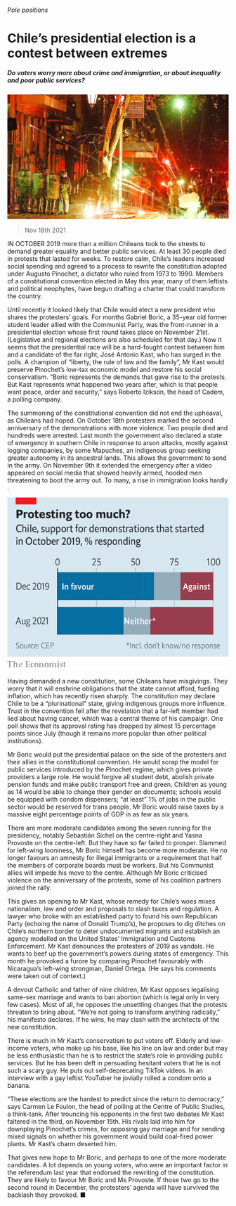 ###### Pole positions

# Chile’s presidential election is a contest between extremes 

##### Do voters worry more about crime and immigration, or about inequality and poor public services? 

![image](images/20211120_AMP002_0.jpg) 

> Nov 18th 2021 

IN OCTOBER 2019 more than a million Chileans took to the streets to demand greater equality and better public services. At least 30 people died in protests that lasted for weeks. To restore calm, Chile’s leaders increased social spending and agreed to a process to rewrite the constitution adopted under Augusto Pinochet, a dictator who ruled from 1973 to 1990. Members of a constitutional convention elected in May this year, many of them leftists and political neophytes, have begun drafting a charter that could transform the country.

Until recently it looked likely that Chile would elect a new president who shares the protesters’ goals. For months Gabriel Boric, a 35-year old former student leader allied with the Communist Party, was the front-runner in a presidential election whose first round takes place on November 21st. (Legislative and regional elections are also scheduled for that day.) Now it seems that the presidential race will be a hard-fought contest between him and a candidate of the far right, José Antonio Kast, who has surged in the polls. A champion of “liberty, the rule of law and the family”, Mr Kast would preserve Pinochet’s low-tax economic model and restore his social conservatism. “Boric represents the demands that gave rise to the protests. But Kast represents what happened two years after, which is that people want peace, order and security,” says Roberto Izikson, the head of Cadem, a polling company.


The summoning of the constitutional convention did not end the upheaval, as Chileans had hoped. On October 18th protesters marked the second anniversary of the demonstrations with more violence. Two people died and hundreds were arrested. Last month the government also declared a state of emergency in southern Chile in response to arson attacks, mostly against logging companies, by some Mapuches, an indigenous group seeking greater autonomy in its ancestral lands. This allows the government to send in the army. On November 9th it extended the emergency after a video appeared on social media that showed heavily armed, hooded men threatening to boot the army out. To many, a rise in immigration looks hardly .

![image](images/20211120_amc202.png) 


Having demanded a new constitution, some Chileans have misgivings. They worry that it will enshrine obligations that the state cannot afford, fuelling inflation, which has recently risen sharply. The constitution may declare Chile to be a “plurinational” state, giving indigenous groups more influence. Trust in the convention fell after the revelation that a far-left member had lied about having cancer, which was a central theme of his campaign. One poll shows that its approval rating has dropped by almost 15 percentage points since July (though it remains more popular than other political institutions).

Mr Boric would put the presidential palace on the side of the protesters and their allies in the constitutional convention. He would scrap the model for public services introduced by the Pinochet regime, which gives private providers a large role. He would forgive all student debt, abolish private pension funds and make public transport free and green. Children as young as 14 would be able to change their gender on documents; schools would be equipped with condom dispensers; “at least” 1% of jobs in the public sector would be reserved for trans people. Mr Boric would raise taxes by a massive eight percentage points of GDP in as few as six years.

There are more moderate candidates among the seven running for the presidency, notably Sebastián Sichel on the centre-right and Yasna Provoste on the centre-left. But they have so far failed to prosper. Slammed for left-wing looniness, Mr Boric himself has become more moderate. He no longer favours an amnesty for illegal immigrants or a requirement that half the members of corporate boards must be workers. But his Communist allies will impede his move to the centre. Although Mr Boric criticised violence on the anniversary of the protests, some of his coalition partners joined the rally.

This gives an opening to Mr Kast, whose remedy for Chile’s woes mixes nationalism, law and order and proposals to slash taxes and regulation. A lawyer who broke with an established party to found his own Republican Party (echoing the name of Donald Trump’s), he proposes to dig ditches on Chile’s northern border to deter undocumented migrants and establish an agency modelled on the United States’ Immigration and Customs Enforcement. Mr Kast denounces the protesters of 2019 as vandals. He wants to beef up the government’s powers during states of emergency. This month he provoked a furore by comparing Pinochet favourably with Nicaragua’s left-wing strongman, Daniel Ortega. (He says his comments were taken out of context.)

A devout Catholic and father of nine children, Mr Kast opposes legalising same-sex marriage and wants to ban abortion (which is legal only in very few cases). Most of all, he opposes the unsettling changes that the protests threaten to bring about. “We’re not going to transform anything radically,” his manifesto declares. If he wins, he may clash with the architects of the new constitution.

There is much in Mr Kast’s conservatism to put voters off. Elderly and low-income voters, who make up his base, like his line on law and order but may be less enthusiastic than he is to restrict the state’s role in providing public services. But he has been deft in persuading hesitant voters that he is not such a scary guy. He puts out self-deprecating TikTok videos. In an interview with a gay leftist YouTuber he jovially rolled a condom onto a banana.

“These elections are the hardest to predict since the return to democracy,” says Carmen Le Foulon, the head of polling at the Centre of Public Studies, a think-tank. After trouncing his opponents in the first two debates Mr Kast faltered in the third, on November 15th. His rivals laid into him for downplaying Pinochet’s crimes, for opposing gay marriage and for sending mixed signals on whether his government would build coal-fired power plants. Mr Kast’s charm deserted him.

That gives new hope to Mr Boric, and perhaps to one of the more moderate candidates. A lot depends on young voters, who were an important factor in the referendum last year that endorsed the rewriting of the constitution. They are likely to favour Mr Boric and Ms Provoste. If those two go to the second round in December, the protesters’ agenda will have survived the backlash they provoked. ■

